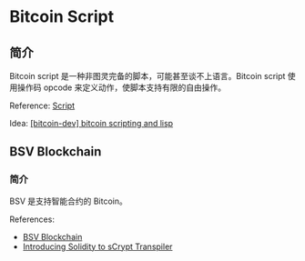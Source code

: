 # Bitcoin Script

## 简介

Bitcoin script 是一种非图灵完备的脚本，可能甚至谈不上语言。Bitcoin script 使用操作码 opcode 来定义动作，使脚本支持有限的自由操作。

Reference: [Script](https://en.bitcoin.it/wiki/Script)

Idea: [[bitcoin-dev] bitcoin scripting and lisp](https://lists.linuxfoundation.org/pipermail/bitcoin-dev/2022-March/020036.html)

## BSV Blockchain

### 简介

BSV 是支持智能合约的 Bitcoin。

References:
- [BSV Blockchain](https://bsvblockchain.org/)
- [Introducing Solidity to sCrypt Transpiler](https://medium.com/@xiaohuiliu/introducing-solidity-to-scrypt-transpiler-a0a6907bb3ef)

